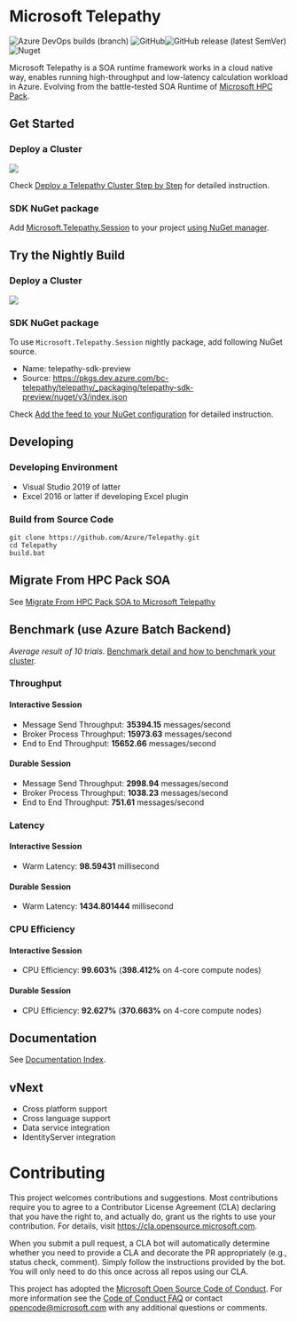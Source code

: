 # Microsoft Telepathy 

![Azure DevOps builds (branch)](https://img.shields.io/azure-devops/build/bc-telepathy/32d89ced-58e3-4e1d-835e-b6e22ec7cc80/3/dev) ![GitHub](https://img.shields.io/github/license/Azure/Telepathy)![GitHub release (latest SemVer)](https://img.shields.io/github/v/release/azure/telepathy) ![Nuget](https://img.shields.io/nuget/v/Microsoft.Telepathy.Session)

Microsoft Telepathy is a SOA runtime framework works in a cloud native way, enables running high-throughput and low-latency calculation workload in Azure. Evolving from the battle-tested SOA Runtime of [Microsoft HPC Pack](https://docs.microsoft.com/en-us/powershell/high-performance-computing/overview?view=hpc16-ps).

## Get Started

### Deploy a Cluster

<a href="https://portal.azure.com/#create/Microsoft.Template/uri/https%3A%2F%2Fraw.githubusercontent.com%2FAzure%2FTelepathy%2Fmaster%2Fdeploy%2Fazuredeploy.release.json" target="_blank">
    <img src="http://azuredeploy.net/deploybutton.png"/>
</a>

Check [Deploy a Telepathy Cluster Step by Step](doc/deployment.md) for detailed instruction.

### SDK NuGet package

Add [Microsoft.Telepathy.Session](https://www.nuget.org/packages/Microsoft.Telepathy.Session/) to your project [using NuGet manager](https://docs.microsoft.com/en-us/nuget/quickstart/install-and-use-a-package-in-visual-studio).

## Try the Nightly Build

### Deploy a Cluster

<a href="https://portal.azure.com/#create/Microsoft.Template/uri/https%3A%2F%2Fraw.githubusercontent.com%2FAzure%2FTelepathy%2Fdev%2Fdeploy%2Fazuredeploy.json" target="_blank">
    <img src="http://azuredeploy.net/deploybutton.png"/>
</a>

### SDK NuGet package

To use `Microsoft.Telepathy.Session` nightly package, add following NuGet source.

- Name: telepathy-sdk-preview
- Source: https://pkgs.dev.azure.com/bc-telepathy/telepathy/_packaging/telepathy-sdk-preview/nuget/v3/index.json

Check [Add the feed to your NuGet configuration](https://docs.microsoft.com/en-us/azure/devops/artifacts/nuget/consume?view=azure-devops) for detailed instruction.

## Developing

### Developing Environment

- Visual Studio 2019 of latter
- Excel 2016 or latter if developing Excel plugin

### Build from Source Code

```shell
git clone https://github.com/Azure/Telepathy.git
cd Telepathy
build.bat
```

## Migrate From HPC Pack SOA

See [Migrate From HPC Pack SOA to Microsoft Telepathy](doc/migrate_from_hpc_pack_soa_to_microsoft_telepathy.md)

## Benchmark (use Azure Batch Backend)

*Average result of 10 trials*. [Benchmark detail and how to benchmark your cluster](doc/performance_benchmark.md).

### Throughput

#### Interactive Session

- Message Send Throughput: **35394.15** messages/second
- Broker Process Throughput: **15973.63** messages/second
- End to End Throughput: **15652.66** messages/second

#### Durable Session

- Message Send Throughput: **2998.94** messages/second
- Broker Process Throughput: **1038.23** messages/second
- End to End Throughput: **751.61** messages/second

### Latency

#### Interactive Session

- Warm Latency: **98.59431** millisecond

#### Durable Session

- Warm Latency: **1434.801444** millisecond

### CPU Efficiency

#### Interactive Session

- CPU Efficiency: **99.603%** (**398.412%** on 4-core compute nodes)

#### Durable Session

- CPU Efficiency: **92.627%** (**370.663%** on 4-core compute nodes)

## Documentation

See [Documentation Index](doc/index.md).

## vNext

- Cross platform support
- Cross language support
- Data service integration
- IdentityServer integration

# Contributing

This project welcomes contributions and suggestions.  Most contributions require you to agree to a
Contributor License Agreement (CLA) declaring that you have the right to, and actually do, grant us
the rights to use your contribution. For details, visit https://cla.opensource.microsoft.com.

When you submit a pull request, a CLA bot will automatically determine whether you need to provide
a CLA and decorate the PR appropriately (e.g., status check, comment). Simply follow the instructions
provided by the bot. You will only need to do this once across all repos using our CLA.

This project has adopted the [Microsoft Open Source Code of Conduct](https://opensource.microsoft.com/codeofconduct/).
For more information see the [Code of Conduct FAQ](https://opensource.microsoft.com/codeofconduct/faq/) or
contact [opencode@microsoft.com](mailto:opencode@microsoft.com) with any additional questions or comments.
